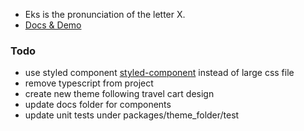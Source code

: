 - Eks is the pronunciation of the letter X.
- [Docs & Demo](https://xkeshi.github.io/eks)

### Todo
- use styled component [styled-component](https://github.com/styled-components/vue-styled-components) instead of large css file
- remove typescript from project
- create new theme following travel cart design
- update docs folder for components
- update unit tests under packages/theme_folder/test